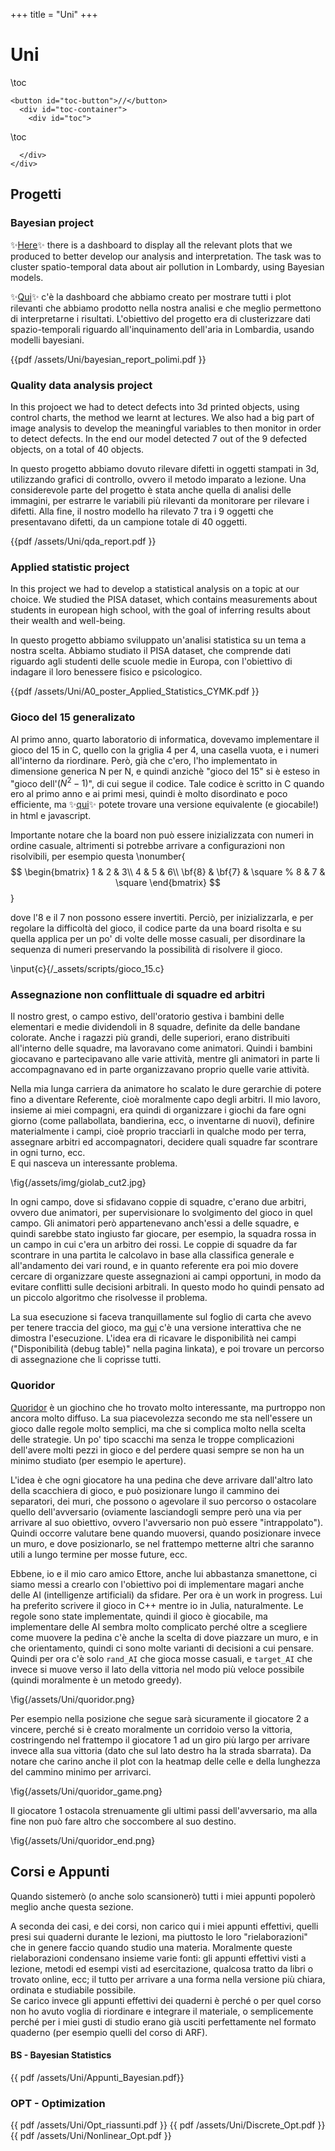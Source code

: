 +++
title = "Uni"
+++

# Uni
\toc
~~~
<button id="toc-button">//</button>
  <div id="toc-container">
    <div id="toc">
~~~
\toc
~~~ 
  </div>   
</div>
~~~


## Progetti

### Bayesian project
✨[Here](/assets/figures/visualize.html)✨ there is a dashboard to display all the relevant plots that we produced to better develop our analysis and interpretation. The task was to cluster spatio-temporal data about air pollution in Lombardy, using Bayesian models.

✨[Qui](/assets/figures/visualize.html)✨ c'è la dashboard che abbiamo creato per mostrare tutti i plot rilevanti che abbiamo prodotto nella nostra analisi e che meglio permettono di interpretarne i risultati. L'obiettivo del progetto era di clusterizzare dati spazio-temporali riguardo all'inquinamento dell'aria in Lombardia, usando modelli bayesiani.

{{pdf /assets/Uni/bayesian_report_polimi.pdf }}

### Quality data analysis project
In this projoect we had to detect defects into 3d printed objects, using control charts, the method we learnt at lectures. We also had a big part of image analysis to develop the meaningful variables to then monitor in order to detect defects. In the end our model detected 7 out of the 9 defected objects, on a total of 40 objects.

In questo progetto abbiamo dovuto rilevare difetti in oggetti stampati in 3d, utilizzando grafici di controllo, ovvero il metodo imparato a lezione. Una considerevole parte del progetto è stata anche quella di analisi delle immagini, per estrarre le variabili più rilevanti da monitorare per rilevare i difetti. Alla fine, il nostro modello ha rilevato 7 tra i 9 oggetti che presentavano difetti, da un campione totale di 40 oggetti. 

{{pdf /assets/Uni/qda_report.pdf }}

### Applied statistic project
In this project we had to develop a statistical analysis on a topic at our choice. We studied the PISA dataset, which contains measurements about students in european high school, with the goal of inferring results about their wealth and well-being.

In questo progetto abbiamo sviluppato un'analisi statistica su un tema a nostra scelta. Abbiamo studiato il PISA dataset, che comprende dati riguardo agli studenti delle scuole medie in Europa, con l'obiettivo di indagare il loro benessere fisico e psicologico.

{{pdf /assets/Uni/A0_poster_Applied_Statistics_CYMK.pdf }}

### Gioco del 15 generalizato
Al primo anno, quarto laboratorio di informatica, dovevamo implementare il gioco del 15 in C, quello con la griglia 4 per 4, una casella vuota, e i numeri all'interno da riordinare. Però, già che c'ero, l'ho implementato in dimensione generica N per N, e quindi anzichè "gioco del 15" si è esteso in "gioco dell'$(N^2-1)$", di cui segue il codice. Tale codice è scritto in C quando ero al primo anno e ai primi mesi, quindi è molto disordinato e poco efficiente, ma ✨[qui](/assets/Uni/15_game.html)✨ potete trovare una versione equivalente (e giocabile!) in html e javascript.


Importante notare che la board non può essere inizializzata con numeri in ordine casuale, altrimenti si potrebbe arrivare a configurazioni non risolvibili, per esempio questa
\nonumber{$$
\begin{bmatrix}
1 & 2 & 3\\
4 & 5 & 6\\
\bf{8} & \bf{7} & \square
 % 8 & 7 & \square
\end{bmatrix}
$$}
<!-- $\{1\,2\,3;\,4\,5\,6;\,8\,7\;\square \}$,  -->
dove l'8 e il 7 non possono essere invertiti. Perciò, per inizializzarla, e per regolare la difficoltà del gioco, il codice parte da una board risolta e su quella applica per un po' di volte delle mosse casuali, per disordinare la sequenza di numeri preservando la possibilità di risolvere il gioco.
<!-- "risoluzionabilità". -->
<!-- "risolutibilezza".  -->
<!-- "fattibiltà".  -->


\input{c}{/_assets/scripts/gioco_15.c}



### Assegnazione non conflittuale di squadre ed arbitri
Il nostro grest, o campo estivo, dell'oratorio gestiva i bambini delle elementari e medie dividendoli in 8 squadre, definite da delle bandane colorate. Anche i ragazzi più grandi, delle superiori, erano distribuiti all'interno delle squadre, ma lavoravano come animatori. Quindi i bambini giocavano e partecipavano alle varie attività, mentre gli animatori in parte li accompagnavano ed in parte organizzavano proprio quelle varie attività. 
<!-- Ovviamente le squadre erano utili affinché ogni gioco e attività contribuisse ad una classifica generale, per quindi indurre i bambini a impegnarsi e divertirsi con una vera e coinvolgente motivazione. -->

Nella mia lunga carriera da animatore ho scalato le dure gerarchie di potere fino a diventare Referente, cioè moralmente capo degli arbitri. Il mio lavoro, insieme ai miei compagni, era quindi di organizzare i giochi da fare ogni giorno (come pallabollata, bandierina, ecc, o inventarne di nuovi), definire materialmente i campi, cioè proprio tracciarli in qualche modo per terra, assegnare arbitri ed accompagnatori, decidere quali squadre far scontrare in ogni turno, ecc. \
E qui nasceva un interessante problema.

\fig{/assets/img/giolab_cut2.jpg}

In ogni campo, dove si sfidavano coppie di squadre, c'erano due arbitri, ovvero due animatori, per supervisionare lo svolgimento del gioco in quel campo. Gli animatori però appartenevano anch'essi a delle squadre, e quindi sarebbe stato ingiusto far giocare, per esempio, la squadra rossa in un campo in cui c'era un arbitro dei rossi. Le coppie di squadre da far scontrare in una partita le calcolavo in base alla classifica generale e all'andamento dei vari round, e in quanto referente era poi mio dovere cercare di organizzare queste assegnazioni ai campi opportuni, in modo da evitare conflitti sulle decisioni arbitrali. In questo modo ho quindi pensato ad un piccolo algoritmo che risolvesse il problema.

La sua esecuzione si faceva tranquillamente sul foglio di carta che avevo per tenere traccia del gioco, ma [qui](/assets/Uni/campi_grest.html) c'è una versione interattiva che ne dimostra l'esecuzione. L'idea era di ricavare le disponibilità nei campi ("Disponibilità (debug table)" nella pagina linkata), e poi trovare un percorso di assegnazione che li coprisse tutti.


### Quoridor
[Quoridor](https://it.wikipedia.org/wiki/Quoridor) è un giochino che ho trovato molto interessante, ma purtroppo non ancora molto diffuso. La sua piacevolezza secondo me sta nell'essere un gioco dalle regole molto semplici, ma che si complica molto nella scelta delle strategie. Un po' tipo scacchi ma senza le troppe complicazioni dell'avere molti pezzi in gioco e del perdere quasi sempre se non ha un minimo studiato (per esempio le aperture). 

L'idea è che ogni giocatore ha una pedina che deve arrivare dall'altro lato della scacchiera di gioco, e può posizionare lungo il cammino dei separatori, dei muri, che possono o agevolare il suo percorso o ostacolare quello dell'avversario (oviamente lasciandogli sempre però una via per arrivare al suo obiettivo, ovvero l'avversario non può essere "intrappolato"). Quindi occorre valutare bene quando muoversi, quando posizionare invece un muro, e dove posizionarlo, se nel frattempo metterne altri che saranno utili a lungo termine per mosse future, ecc.

Ebbene, io e il mio caro amico Ettore, anche lui abbastanza smanettone, ci siamo messi a crearlo con l'obiettivo poi di implementare magari anche delle AI (intelligenze artificiali) da sfidare. Per ora è un work in progress. Lui ha preferito scrivere il gioco in C++ mentre io in Julia, naturalmente. Le regole sono state implementate, quindi il gioco è giocabile, ma implementare delle AI sembra molto complicato perché oltre a scegliere come muovere la pedina c'è anche la scelta di dove piazzare un muro, e in che orientamento, quindi ci sono molte varianti di decisioni a cui pensare. Quindi per ora c'è solo `rand_AI` che gioca mosse casuali, e `target_AI` che invece si muove verso il lato della vittoria nel modo più veloce possibile (quindi moralmente è un metodo greedy).

\fig{/assets/Uni/quoridor.png}

Per esempio nella posizione che segue sarà sicuramente il giocatore 2 a vincere, perché si è creato moralmente un corridoio verso la vittoria, costringendo nel frattempo il giocatore 1 ad un giro più largo per arrivare invece alla sua vittoria (dato che sul lato destro ha la strada sbarrata). Da notare che carino anche il plot con la heatmap delle celle e della lunghezza del cammino minimo per arrivarci.

\fig{/assets/Uni/quoridor_game.png}

Il giocatore 1 ostacola strenuamente gli ultimi passi dell'avversario, ma alla fine non può fare altro che soccombere al suo destino.

\fig{/assets/Uni/quoridor_end.png}


## Corsi e Appunti
Quando sistemerò (o anche solo scansionerò) tutti i miei appunti popolerò meglio anche questa sezione. 

A seconda dei casi, e dei corsi, non carico qui i miei appunti effettivi, quelli presi sui quaderni durante le lezioni, ma piuttosto le loro "rielaborazioni" che in genere faccio quando studio una materia. Moralmente queste rielaborazioni condensano insieme varie fonti: gli appunti effettivi visti a lezione, metodi ed esempi visti ad esercitazione, qualcosa tratto da libri o trovato online, ecc; il tutto per arrivare a una forma nella versione più chiara, ordinata e studiabile possibile.\
Se carico invece gli appunti effettivi dei quaderni è perché o per quel corso non ho avuto voglia di riordinare e integrare il materiale, o semplicemente perché per i miei gusti di studio erano già usciti perfettamente nel formato quaderno (per esempio quelli del corso di ARF).


#### BS - Bayesian Statistics
{{ pdf /assets/Uni/Appunti_Bayesian.pdf}}

### OPT - Optimization
<!-- {{ pdf /assets/Uni/Opt_slides.pdf}} -->
{{ pdf /assets/Uni/Opt_riassunti.pdf }}
{{ pdf /assets/Uni/Discrete_Opt.pdf }}
{{ pdf /assets/Uni/Nonlinear_Opt.pdf }}

<!-- 
### SDE (magistrale, anno 1)
(ovvero Stochastic Differential Equations). Esame andato non troppo bene, ma malgrado questo il corso in sé era anche abbastanza interessante, se non fosse per la troppa teoria e dimostrazioni in cui era immerso: praticamente abbiamo visto le equazioni differenziali stocastiche, in teoria il focus del corso, solo l'ultima settimana. All'esame era ammesso portarsi un foglio A4 con scritto quanto ognuno ritenesse utile, e come si può non cogliere l'occasione di ottimizzare tutto quello spazio? Raccoglie nella prima facciata il classico formulario di Probabilità, mentre nella seconda c'è la parte dedicata invece alle nuove cose del calcolo stocastico. 

{{ pdf /assets/Uni/foglio_sde.pdf}}

Qualora poi l'attività di divulgazione matematica diventasse florida la prima idea di prodotto per il merchandising sarà senz'altro un telo mare con sopra stampato questo formulario. 

### Elettronica (triennale, anno 3)

Il formulario per l'esame di Elettronica. Con vari easter egg all'interno.

{{ pdf /assets/Uni/formulario_elettronica_intero.pdf }}

### EDP (triennale, anno 3)

I miei appunti per il corso di Metodi Analitici e Numerici delle EDP (Equazioni Differenziali alle Derivate Parziali). Corso tostissimo, forse il più difficile che abbia affrontato nei vari anni. Ma gli appunti mi sono usciti benissimo, era nel periodo in cui mi sono accorto che scrivere a quadretti alternati era una mera forzatura e convenzione imposta dagli ordini inferiori di educazione scolastica, quindi qui ho iniziato la mia conversione alla scrittura su ogni quadretto (ma ovviamente mantenendo sempre l'ordine, ad esempio limitando a tre il numero di righe consecutive scrivibili prima di una riga vuota di spaziatura).

{{ pdf /assets/Uni/Appunti_EDP.pdf }}

La vera chiccca sono anche tutti i commenti in matita, che appunto commentano gli appunti "seri" scritti in penna e permettono di comprendere meglio tutto. -->
 